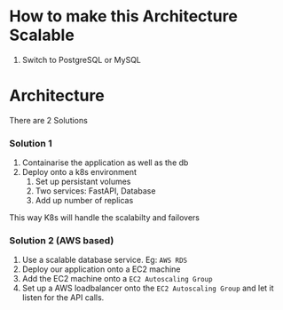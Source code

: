 # How to make this Architecture Scalable

1. Switch to PostgreSQL or MySQL

# Architecture

There are 2 Solutions

### Solution 1

1. Containarise the application as well as the db
2. Deploy onto a k8s environment
    1. Set up persistant volumes
    2. Two services: FastAPI, Database
    3. Add up number of replicas

This way K8s will handle the scalabilty and failovers

### Solution 2 (AWS based)
1. Use a scalable database service. Eg: `AWS RDS`
2. Deploy our application onto a EC2 machine
3. Add the EC2 machine onto a `EC2 Autoscaling Group`
4. Set up a AWS loadbalancer onto the `EC2 Autoscaling Group` and let it listen for the API calls.